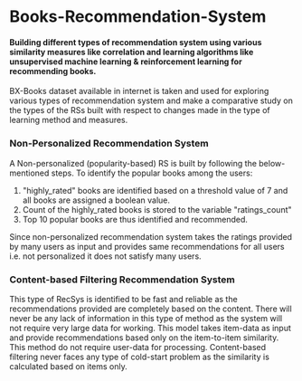 # Books-Recommendation-System

#### Building different types of recommendation system using various similarity measures like correlation and learning algorithms like unsupervised machine learning &amp; reinforcement learning for recommending books.

BX-Books dataset available in internet is taken and used for exploring various types of recommendation system and make a comparative study on the types of the RSs built with respect to changes made in the type of learning method and measures. 

### Non-Personalized Recommendation System
A Non-personalized (popularity-based) RS is built by following the below-mentioned steps. To identify the popular books among the users:

1. "highly_rated" books are identified based on a threshold value of 7 and all books are assigned a boolean value.
2. Count of the highly_rated books is stored to the variable "ratings_count"
3. Top 10 popular books are thus identified and recommended.

Since non-personalized recommendation system takes the ratings provided by many users as input and provides same recommendations for all users i.e. not personalized it does not satisfy many users. 

### Content-based Filtering Recommendation System
This type of RecSys is identified to be fast and reliable as the recommendations provided are completely based on the content. There will never be any lack of information in this type of method as the system will not require very large data for working. This model takes item-data as input and provide recommendations based only on the item-to-item similarity. This method do not require user-data for processing. Content-based filtering never faces any type of cold-start problem as the similarity is calculated based on items only. 
